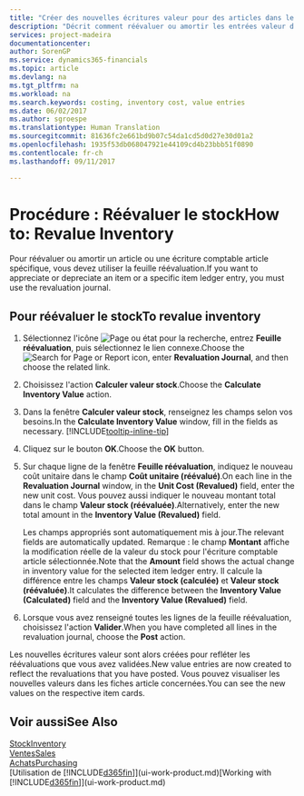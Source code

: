 ```yaml
---
title: "Créer des nouvelles écritures valeur pour des articles dans le stock| Microsoft Docs"
description: "Décrit comment réévaluer ou amortir les entrées valeur d'un ou de plusieurs articles dans le stock en validant leur valeur calculée courante."
services: project-madeira
documentationcenter: 
author: SorenGP
ms.service: dynamics365-financials
ms.topic: article
ms.devlang: na
ms.tgt_pltfrm: na
ms.workload: na
ms.search.keywords: costing, inventory cost, value entries
ms.date: 06/02/2017
ms.author: sgroespe
ms.translationtype: Human Translation
ms.sourcegitcommit: 81636fc2e661bd9b07c54da1cd5d0d27e30d01a2
ms.openlocfilehash: 1935f53db068047921e44109cd4b23bbb51f0890
ms.contentlocale: fr-ch
ms.lasthandoff: 09/11/2017

---
```

# <a name="how-to-revalue-inventory"></a><span data-ttu-id="db31a-103">Procédure : Réévaluer le stock</span><span class="sxs-lookup"><span data-stu-id="db31a-103">How to: Revalue Inventory</span></span>
<span data-ttu-id="db31a-104">Pour réévaluer ou amortir un article ou une écriture comptable article spécifique, vous devez utiliser la feuille réévaluation.</span><span class="sxs-lookup"><span data-stu-id="db31a-104">If you want to appreciate or depreciate an item or a specific item ledger entry, you must use the revaluation journal.</span></span>

## <a name="to-revalue-inventory"></a><span data-ttu-id="db31a-105">Pour réévaluer le stock</span><span class="sxs-lookup"><span data-stu-id="db31a-105">To revalue inventory</span></span>
1. <span data-ttu-id="db31a-106">Sélectionnez l'icône ![Page ou état pour la recherche](media/ui-search/search_small.png "icône Page ou état pour la recherche"), entrez **Feuille réévaluation**, puis sélectionnez le lien connexe.</span><span class="sxs-lookup"><span data-stu-id="db31a-106">Choose the ![Search for Page or Report](media/ui-search/search_small.png "Search for Page or Report icon") icon, enter **Revaluation Journal**, and then choose the related link.</span></span>
2. <span data-ttu-id="db31a-107">Choisissez l'action **Calculer valeur stock**.</span><span class="sxs-lookup"><span data-stu-id="db31a-107">Choose the **Calculate Inventory Value** action.</span></span>
3. <span data-ttu-id="db31a-108">Dans la fenêtre **Calculer valeur stock**, renseignez les champs selon vos besoins.</span><span class="sxs-lookup"><span data-stu-id="db31a-108">In the **Calculate Inventory Value** window, fill in the fields as necessary.</span></span> [!INCLUDE[tooltip-inline-tip](includes/tooltip-inline-tip_md.md)]
4. <span data-ttu-id="db31a-109">Cliquez sur le bouton **OK**.</span><span class="sxs-lookup"><span data-stu-id="db31a-109">Choose the **OK** button.</span></span>
5. <span data-ttu-id="db31a-110">Sur chaque ligne de la fenêtre **Feuille réévaluation**, indiquez le nouveau coût unitaire dans le champ **Coût unitaire (réévalué)**.</span><span class="sxs-lookup"><span data-stu-id="db31a-110">On each line in the **Revaluation Journal** window, in the **Unit Cost (Revalued)** field, enter the new unit cost.</span></span> <span data-ttu-id="db31a-111">Vous pouvez aussi indiquer le nouveau montant total dans le champ **Valeur stock (réévaluée)**.</span><span class="sxs-lookup"><span data-stu-id="db31a-111">Alternatively, enter the new total amount in the **Inventory Value (Revalued)** field.</span></span>

    <span data-ttu-id="db31a-112">Les champs appropriés sont automatiquement mis à jour.</span><span class="sxs-lookup"><span data-stu-id="db31a-112">The relevant fields are automatically updated.</span></span> <span data-ttu-id="db31a-113">Remarque : le champ **Montant** affiche la modification réelle de la valeur du stock pour l'écriture comptable article sélectionnée.</span><span class="sxs-lookup"><span data-stu-id="db31a-113">Note that the **Amount** field shows the actual change in inventory value for the selected item ledger entry.</span></span> <span data-ttu-id="db31a-114">Il calcule la différence entre les champs **Valeur stock (calculée)** et **Valeur stock (réévaluée)**.</span><span class="sxs-lookup"><span data-stu-id="db31a-114">It calculates the difference between the **Inventory Value (Calculated)** field and the **Inventory Value (Revalued)** field.</span></span>
6. <span data-ttu-id="db31a-115">Lorsque vous avez renseigné toutes les lignes de la feuille réévaluation, choisissez l'action **Valider**.</span><span class="sxs-lookup"><span data-stu-id="db31a-115">When you have completed all lines in the revaluation journal, choose the **Post** action.</span></span>

<span data-ttu-id="db31a-116">Les nouvelles écritures valeur sont alors créées pour refléter les réévaluations que vous avez validées.</span><span class="sxs-lookup"><span data-stu-id="db31a-116">New value entries are now created to reflect the revaluations that you have posted.</span></span> <span data-ttu-id="db31a-117">Vous pouvez visualiser les nouvelles valeurs dans les fiches article concernées.</span><span class="sxs-lookup"><span data-stu-id="db31a-117">You can see the new values on the respective item cards.</span></span>

## <a name="see-also"></a><span data-ttu-id="db31a-118">Voir aussi</span><span class="sxs-lookup"><span data-stu-id="db31a-118">See Also</span></span>
[<span data-ttu-id="db31a-119">Stock</span><span class="sxs-lookup"><span data-stu-id="db31a-119">Inventory</span></span>](inventory-manage-inventory.md)  
[<span data-ttu-id="db31a-120">Ventes</span><span class="sxs-lookup"><span data-stu-id="db31a-120">Sales</span></span>](sales-manage-sales.md)  
[<span data-ttu-id="db31a-121">Achats</span><span class="sxs-lookup"><span data-stu-id="db31a-121">Purchasing</span></span>](purchasing-manage-purchasing.md)  
<span data-ttu-id="db31a-122">[Utilisation de [!INCLUDE[d365fin](includes/d365fin_md.md)]](ui-work-product.md)</span><span class="sxs-lookup"><span data-stu-id="db31a-122">[Working with [!INCLUDE[d365fin](includes/d365fin_md.md)]](ui-work-product.md)</span></span>

